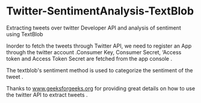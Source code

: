 # Twitter-SentimentAnalysis-TextBlob

Extracting tweets over twitter Developer API and analysis of sentiment using TextBlob

Inorder to fetch the tweets through Twitter API, we need to register an App through the twitter account .Consumer Key, Consumer Secret, ‘Access token and Access Token Secret are fetched from the app console .

The textblob's sentiment method is used to categorize the sentiment of the tweet . 

Thanks to www.geeksforgeeks.org for providing great details on how to use the twitter API to extract tweets .



